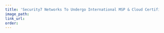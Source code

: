 ```yaml
---
title: 'Security7 Networks To Undergo International MSP & Cloud Certification Audit'
image_path:
link_url:
order:
---
```

